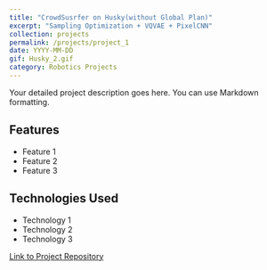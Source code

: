 ```yaml
---
title: "CrowdSusrfer on Husky(without Global Plan)"
excerpt: "Sampling Optimization + VQVAE + PixelCNN"
collection: projects
permalink: /projects/project_1
date: YYYY-MM-DD
gif: Husky_2.gif
category: Robotics Projects
---
```


Your detailed project description goes here. You can use Markdown formatting.

## Features

- Feature 1
- Feature 2
- Feature 3

## Technologies Used

- Technology 1
- Technology 2
- Technology 3

[Link to Project Repository](https://github.com/yourusername/project-repo)